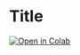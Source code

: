 # Title

[![Open in Colab](https://colab.research.google.com/assets/colab-badge.svg)](https://colab.research.google.com/github/user123/my-repo/blob/main/notebooks/my_notebook.ipynb)

